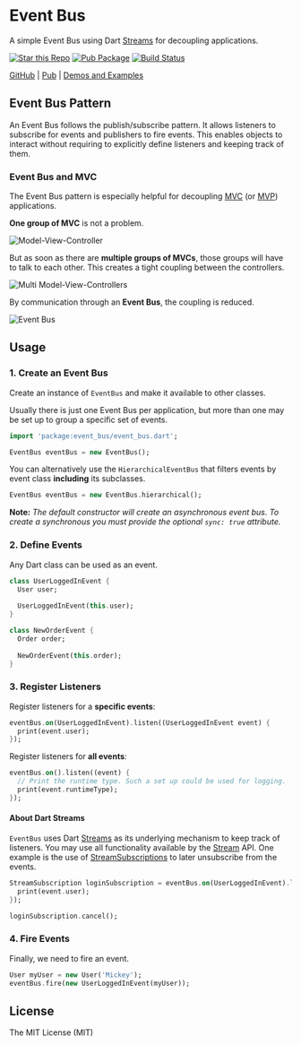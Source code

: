 # Event Bus

A simple Event Bus using Dart [Streams](https://api.dartlang.org/apidocs/channels/stable/dartdoc-viewer/dart:async.Stream) 
for decoupling applications.

[![Star this Repo](https://img.shields.io/github/stars/marcojakob/dart-event-bus.svg?style=flat-square)](https://github.com/marcojakob/dart-event-bus)
[![Pub Package](https://img.shields.io/pub/v/event_bus.svg?style=flat-square)](https://pub.dartlang.org/packages/event_bus)
[![Build Status](https://drone.io/github.com/marcojakob/dart-event-bus/status.png)](https://drone.io/github.com/marcojakob/dart-event-bus/latest)

[GitHub](https://github.com/marcojakob/dart-event-bus) | 
[Pub](https://pub.dartlang.org/packages/event_bus) | 
[Demos and Examples](http://code.makery.ch/library/dart-event-bus/)


## Event Bus Pattern

An Event Bus follows the publish/subscribe pattern. It allows listeners to 
subscribe for events and publishers to fire events. This enables objects to
interact without requiring to explicitly define listeners and keeping track of
them.


### Event Bus and MVC

The Event Bus pattern is especially helpful for decoupling [MVC](http://wikipedia.org/wiki/Model_View_Controller) 
(or [MVP](http://wikipedia.org/wiki/Model_View_Presenter)) applications.

**One group of MVC** is not a problem.

![Model-View-Controller](https://raw.githubusercontent.com/marcojakob/dart-event-bus/master/doc/mvc.png)

But as soon as there are **multiple groups of MVCs**, those groups will have to talk
to each other. This creates a tight coupling between the controllers.

![Multi Model-View-Controllers](https://raw.githubusercontent.com/marcojakob/dart-event-bus/master/doc/mvc-multi.png)

By communication through an **Event Bus**, the coupling is reduced.

![Event Bus](https://raw.githubusercontent.com/marcojakob/dart-event-bus/master/doc/event-bus.png)


## Usage


### 1. Create an Event Bus

Create an instance of `EventBus` and make it available to other classes.

Usually there is just one Event Bus per application, but more than one may be 
set up to group a specific set of events.

```dart
import 'package:event_bus/event_bus.dart';

EventBus eventBus = new EventBus();
```

You can alternatively use the `HierarchicalEventBus` that filters events by 
event class **including** its subclasses. 

```dart
EventBus eventBus = new EventBus.hierarchical();
```

**Note:** *The default constructor will create an asynchronous event bus. To 
create a synchronous you must provide the optional `sync: true` attribute.*



### 2. Define Events

Any Dart class can be used as an event.

```dart
class UserLoggedInEvent {
  User user;
  
  UserLoggedInEvent(this.user);
}

class NewOrderEvent {
  Order order;
  
  NewOrderEvent(this.order);
}
```


### 3. Register Listeners

Register listeners for a **specific events**: 

```dart
eventBus.on(UserLoggedInEvent).listen((UserLoggedInEvent event) {
  print(event.user);
});
```

Register listeners for **all events**:

```dart
eventBus.on().listen((event) {
  // Print the runtime type. Such a set up could be used for logging.
  print(event.runtimeType); 
});
```


#### About Dart Streams

`EventBus` uses Dart [Streams](https://api.dartlang.org/apidocs/channels/stable/dartdoc-viewer/dart:async.Stream)
as its underlying mechanism to keep track of listeners. You may use all 
functionality available by the [Stream](https://api.dartlang.org/apidocs/channels/stable/dartdoc-viewer/dart:async.Stream)
API. One example is the use of [StreamSubscriptions](https://api.dartlang.org/apidocs/channels/stable/dartdoc-viewer/dart:async.StreamSubscription)
to later unsubscribe from the events.

```dart
StreamSubscription loginSubscription = eventBus.on(UserLoggedInEvent).listen((UserLoggedInEvent event) {
  print(event.user);	
});

loginSubscription.cancel();
```


### 4. Fire Events

Finally, we need to fire an event.

```dart
User myUser = new User('Mickey');
eventBus.fire(new UserLoggedInEvent(myUser));
```


## License

The MIT License (MIT)